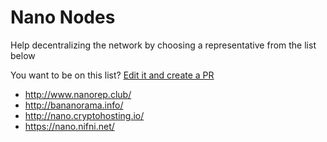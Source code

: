 # Nano Nodes
Help decentralizing the network by choosing a representative from the list below

You want to be on this list? [Edit it and create a PR](https://github.com/nanotools/nano-nodes-list/edit/master/README.md)

- http://www.nanorep.club/
- http://bananorama.info/
- http://nano.cryptohosting.io/
- https://nano.nifni.net/
